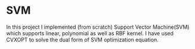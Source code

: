 # SVM
In this project I implemented (from scratch) Support Vector Machine(SVM) which supports linear, polynomial as well as RBF kernel.
I have used CVXOPT to solve the dual form of SVM optimization equation.
